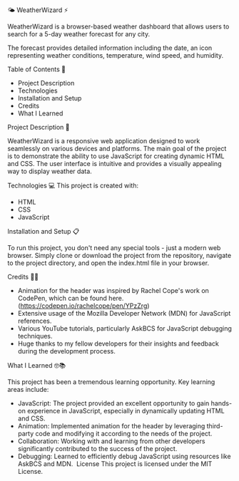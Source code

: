 🌤️ WeatherWizard ⚡️

WeatherWizard is a browser-based weather dashboard that allows users to search for a 5-day weather forecast for any city. 

The forecast provides detailed information including the date, an icon representing weather conditions, temperature, wind speed, and humidity.

Table of Contents 📖
* Project Description
* Technologies
* Installation and Setup
* Credits
* What I Learned

Project Description 📜

WeatherWizard is a responsive web application designed to work seamlessly on various devices and platforms. The main goal of the project is to demonstrate the ability to use JavaScript for creating dynamic HTML and CSS. The user interface is intuitive and provides a visually appealing way to display weather data.

Technologies 💻
This project is created with:
* HTML
* CSS
* JavaScript

Installation and Setup 📋

To run this project, you don't need any special tools - just a modern web browser. Simply clone or download the project from the repository, navigate to the project directory, and open the index.html file in your browser.

Credits 🙌🏼
* Animation for the header was inspired by Rachel Cope's work on CodePen, which can be found here. (https://codepen.io/rachelcope/pen/YPzZrg)
* Extensive usage of the Mozilla Developer Network (MDN) for JavaScript references.
* Various YouTube tutorials, particularly AskBCS for JavaScript debugging techniques.
* Huge thanks to my fellow developers for their insights and feedback during the development process.

What I Learned 🤓📚

This project has been a tremendous learning opportunity. Key learning areas include:
* JavaScript: The project provided an excellent opportunity to gain hands-on experience in JavaScript, especially in dynamically updating HTML and CSS.
* Animation: Implemented animation for the header by leveraging third-party code and modifying it according to the needs of the project.
* Collaboration: Working with and learning from other developers significantly contributed to the success of the project.
* Debugging: Learned to efficiently debug JavaScript using resources like AskBCS and MDN.
 License 
This project is licensed under the MIT License.
